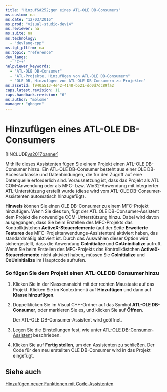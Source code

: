 ```yaml
---
title: "Hinzuf&#252;gen eines ATL-OLE DB-Consumers"
ms.custom: na
ms.date: "12/03/2016"
ms.prod: "visual-studio-dev14"
ms.reviewer: na
ms.suite: na
ms.technology: 
  - "devlang-cpp"
ms.tgt_pltfrm: na
ms.topic: "reference"
dev_langs: 
  - "C++"
helpviewer_keywords: 
  - "ATL-OLE DB-Consumer"
  - "ATL-Projekte, Hinzufügen von ATL-OLE DB-Consumern"
  - "OLE DB, Hinzufügen von ATL-OLE DB-Consumern zu Projekten"
ms.assetid: f940a513-4e42-4148-b521-dd0d7dc89fa2
caps.latest.revision: 11
caps.handback.revision: "6"
ms.author: "mblome"
manager: "ghogen"
---
```

# Hinzuf&#252;gen eines ATL-OLE DB-Consumers
[!INCLUDE[vs2017banner](../../assembler/inline/includes/vs2017banner.md)]

Mithilfe dieses Assistenten fügen Sie einem Projekt einen ATL\-OLE DB\-Consumer hinzu.  Ein ATL\-OLE DB\-Consumer besteht aus einer OLE DB\-Accessorklasse und Datenbindungen, die für den Zugriff auf eine Datenquelle erforderlich sind.  Voraussetzung ist, dass das Projekt als ATL COM\-Anwendung oder als MFC\- bzw. Win32\-Anwendung mit integrierter ATL\-Unterstützung erstellt wurde \(diese wird vom ATL\-OLE DB\-Consumer\-Assistenten automatisch hinzugefügt\).  
  
 **Hinweis**  können Sie einen OLE DB\-Consumer zu einem MFC\-Projekt hinzufügen.  Wenn Sie dies tun, fügt der ATL OLE DB\-Consumer\-Assistent dem Projekt die notwendige COM\-Unterstützung hinzu.  Dabei wird davon ausgegangen, dass Sie beim Erstellen des MFC\-Projekts das Kontrollkästchen **ActiveX\-Steuerelemente** \(auf der Seite **Erweiterte Features** des MFC\-Projektanwendungs\-Assistenten\) aktiviert haben, das standardmäßig aktiviert ist.  Durch das Auswählen dieser Option wird sichergestellt, dass die Anwendung **CoInitialize** und **CoUninitialize** aufruft.  Wenn Sie beim Erstellen des MFC\-Projekts das Kontrollkästchen **ActiveX\-Steuerelemente** nicht aktiviert haben, müssen Sie **CoInitialize** und **CoUninitialize** im Hauptcode aufrufen.  
  
### So fügen Sie dem Projekt einen ATL\-OLE DB\-Consumer hinzu  
  
1.  Klicken Sie in der Klassenansicht mit der rechten Maustaste auf das Projekt.  Klicken Sie im Kontextmenü auf **Hinzufügen** und dann auf **Klasse hinzufügen**.  
  
2.  Doppelklicken Sie im Visual C\+\+\-Ordner auf das Symbol **ATL\-OLE DB\-Consumer**, oder markieren Sie es, und klicken Sie auf **Öffnen**.  
  
     Der ATL\-OLE DB\-Consumer\-Assistent wird geöffnet.  
  
3.  Legen Sie die Einstellungen fest, wie unter [ATL\-OLE DB\-Consumer\-Assistent](../../atl/reference/atl-ole-db-consumer-wizard.md) beschrieben.  
  
4.  Klicken Sie auf **Fertig stellen**, um den Assistenten zu schließen.  Der Code für den neu erstellten OLE DB\-Consumer wird in das Projekt eingefügt.  
  
## Siehe auch  
 [Hinzufügen neuer Funktionen mit Code\-Assistenten](../../ide/adding-functionality-with-code-wizards-cpp.md)